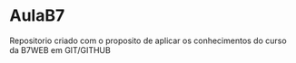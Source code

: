 # AulaB7
Repositorio criado com o proposito de aplicar os conhecimentos do curso da B7WEB em GIT/GITHUB
